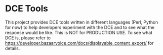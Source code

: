 # DCE Tools

This project provides DCE tools written in different languages (Perl, Python for now) to help developers experiment with the DCE and to see what the response would be like. This is NOT for
PRODUCTION USE. 
To see what DCE is, please refer to https://developer.bazaarvoice.com/docs/displayable_content_export/ for details.